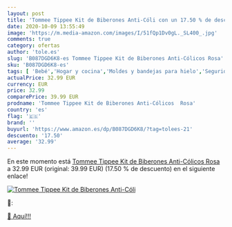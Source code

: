 ```yaml
---
layout: post
title: 'Tommee Tippee Kit de Biberones Anti-Cóli con un 17.50 % de descuento'
date: 2020-10-09 13:55:49
image: 'https://m.media-amazon.com/images/I/51fQp1Dv0gL._SL400_.jpg'
comments: true
category: ofertas
author: 'tole.es'
slug: 'B087DGD6K8-es Tommee Tippee Kit de Biberones Anti-Cólicos Rosa'
sku: 'B087DGD6K8-es'
tags: [ 'Bebé','Hogar y cocina','Moldes y bandejas para hielo','Seguridad','Utensilios de bar','Utensilios de cocina','Vigilabebés','biberones','tommee', ]
actualPrice: 32.99 EUR
currency: EUR
price: 32.99
comparePrice: 39.99 EUR
prodname: 'Tommee Tippee Kit de Biberones Anti-Cólicos  Rosa'
country: 'es'
flag: '🇪🇸'
brand: ''
buyurl: 'https://www.amazon.es/dp/B087DGD6K8/?tag=tolees-21'
descuento: '17.50'
average: '32.99'
---
```


En este momento está [Tommee Tippee Kit de Biberones Anti-Cólicos  Rosa](https://www.amazon.es/dp/B087DGD6K8/?tag=tolees-21) a 32.99 EUR (original: 39.99 EUR) (17.50 %  de descuento) en el siguiente enlace!

[![Tommee Tippee Kit de Biberones Anti-Cóli](https://m.media-amazon.com/images/I/51fQp1Dv0gL._SL400_.jpg)](https://www.amazon.es/dp/B087DGD6K8/?tag=tolees-21)

🔎:


[🛒 Aquí!!!](https://www.amazon.es/dp/B087DGD6K8/?tag=tolees-21)
